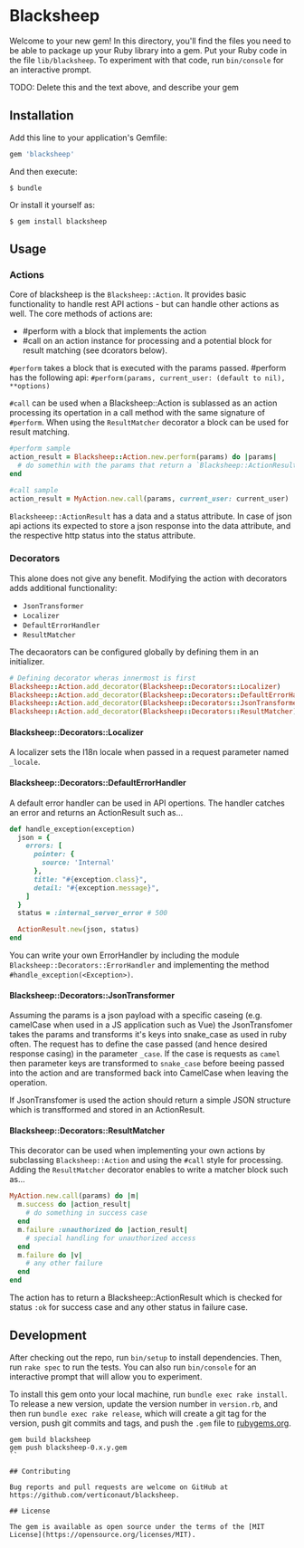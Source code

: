 # Blacksheep

Welcome to your new gem! In this directory, you'll find the files you need to be able to package up your Ruby library into a gem. Put your Ruby code in the file `lib/blacksheep`. To experiment with that code, run `bin/console` for an interactive prompt.

TODO: Delete this and the text above, and describe your gem

## Installation

Add this line to your application's Gemfile:

```ruby
gem 'blacksheep'
```

And then execute:

    $ bundle

Or install it yourself as:

    $ gem install blacksheep

## Usage

### Actions

Core of blacksheep is the `Blacksheep::Action`. It provides basic functionality to handle rest API actions - but can handle other actions as well. The core methods of actions are:

  * #perform with a block that implements the action
  * #call on an action instance for processing and a potential block for result matching (see dcorators below).

`#perform` takes a block that is executed with the params passed. #perform has the following api:
  `#perform(params, current_user: (default to nil), **options)`

`#call` can be used when a Blacksheep::Action is sublassed as an action processing its opertation in a call method with the same signature of `#perform`. When using the `ResultMatcher` decorator a block can be used for result matching.


```ruby
#perform sample
action_result = Blacksheep::Action.new.perform(params) do |params|
  # do somethin with the params that return a `Blacksheep::ActionResult`
end

#call sample
action_result = MyAction.new.call(params, current_user: current_user)
```

`Blacksheeep::ActionResult` has a data and a status attribute. In case of json api actions its expected to store a json response into the data attribute, and the respective http status into the status attribute.


### Decorators

This alone does not give any benefit. Modifying the action with decorators adds additional functionality:

  * `JsonTransformer`
  * `Localizer`
  * `DefaultErrorHandler`
  * `ResultMatcher`

The decaorators can be configured globally by defining them in an initializer.

```ruby
# Defining decorator wheras innermost is first
Blacksheep::Action.add_decorator(Blacksheep::Decorators::Localizer)
Blacksheep::Action.add_decorator(Blacksheep::Decorators::DefaultErrorHandler)
Blacksheep::Action.add_decorator(Blacksheep::Decorators::JsonTransformer)
Blacksheep::Action.add_decorator(Blacksheep::Decorators::ResultMatcher)
```

#### Blacksheep::Decorators::Localizer

A localizer sets the I18n locale when passed in a request parameter named `_locale`.


#### Blacksheep::Decorators::DefaultErrorHandler

A default error handler can be used in API opertions. The handler catches an error and returns an ActionResult such as…

```ruby
def handle_exception(exception)
  json = {
    errors: [
      pointer: {
        source: 'Internal'
      },
      title: "#{exception.class}",
      detail: "#{exception.message}",
    ]
  }
  status = :internal_server_error # 500

  ActionResult.new(json, status)
end
```

You can write your own ErrorHandler by including the module `Blacksheep::Decorators::ErrorHandler` and implementing the method `#handle_exception(<Exception>)`.


#### Blacksheep::Decorators::JsonTransformer

Assuming the params is a json payload with a specific caseing (e.g. camelCase when used in a JS application such as Vue) the JsonTransfomer takes the params and transforms it's keys into snake_case as used in ruby often.
The request has to define the case passed (and hence desired response casing) in the parameter `_case`. If the case is requests as `camel` then parameter keys are transformed to `snake_case` before beeing passed into the action and are transformed back into CamelCase when leaving the operation.

If JsonTransfomer is used the action should return a simple JSON structure which is transfformed and stored in an ActionResult.


#### Blacksheep::Decorators::ResultMatcher

This decorator can be used when implementing your own actions by subclassing `Blacksheep::Action` and using the  `#call` style for processing. Adding the `ResultMatcher` decorator enables to write a matcher block such as…

```ruby
MyAction.new.call(params) do |m|
  m.success do |action_result|
    # do something in success case
  end
  m.failure :unauthorized do |action_result|
    # special handling for unauthorized access
  end
  m.failure do |v|
    # any other failure
  end
end
```

The action has to return a Blacksheep::ActionResult which is checked for status `:ok` for success case and any other status in failure case.


## Development

After checking out the repo, run `bin/setup` to install dependencies. Then, run `rake spec` to run the tests. You can also run `bin/console` for an interactive prompt that will allow you to experiment.

To install this gem onto your local machine, run `bundle exec rake install`. To release a new version, update the version number in `version.rb`, and then run `bundle exec rake release`, which will create a git tag for the version, push git commits and tags, and push the `.gem` file to [rubygems.org](https://rubygems.org).

```
gem build blacksheep
gem push blacksheep-0.x.y.gem
``

## Contributing

Bug reports and pull requests are welcome on GitHub at https://github.com/verticonaut/blacksheep.

## License

The gem is available as open source under the terms of the [MIT License](https://opensource.org/licenses/MIT).
